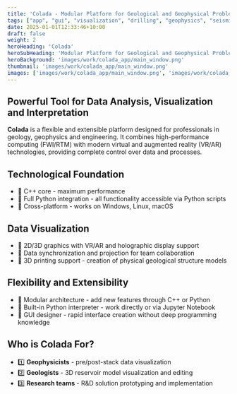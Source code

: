 ```yaml
---
title: 'Colada - Modular Platform for Geological and Geophysical Problem Solving'
tags: ["app", "gui", "visualization", "drilling", "geophysics", "seismic exploration", "FWI", "RTM"]
date: 2025-01-01T12:33:46+10:00
draft: false
weight: 2
heroHeading: 'Colada'
heroSubHeading: 'Modular Platform for Geological and Geophysical Problem Solving'
heroBackground: 'images/work/colada_app/main_window.png'
thumbnail: 'images/work/colada_app/main_window.png'
images: ['images/work/colada_app/main_window.png', 'images/work/colada_app/prestack_data.png', 'images/work/colada_app/rtm.png', 'images/work/colada_app/colada_registration.png']
---
```


## Powerful Tool for Data Analysis, Visualization and Interpretation

**Colada** is a flexible and extensible platform designed for professionals in geology, geophysics and engineering. It combines high-performance computing (FWI/RTM) with modern virtual and augmented reality (VR/AR) technologies, providing complete control over data and processes.

## Technological Foundation

- 🔹 C++ core - maximum performance
- 🔹 Full Python integration - all functionality accessible via Python scripts
- 🔹 Cross-platform - works on Windows, Linux, macOS

## Data Visualization

- 🔹 2D/3D graphics with VR/AR and holographic display support
- 🔹 Data synchronization and projection for team collaboration
- 🔹 3D printing support - creation of physical geological structure models

## Flexibility and Extensibility

- 🔹 Modular architecture - add new features through C++ or Python
- 🔹 Built-in Python interpreter - work directly or via Jupyter Notebook
- 🔹 GUI designer - rapid interface creation without deep programming knowledge

## Who is Colada For?

- 1️⃣ **Geophysicists** - pre/post-stack data visualization
- 2️⃣ **Geologists** - 3D reservoir model visualization and editing
- 3️⃣ **Research teams** - R&D solution prototyping and implementation
